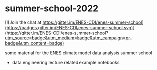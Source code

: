 # summer-school-2022

[![Join the chat at https://gitter.im/ENES-CDI/enes-summer-school](https://badges.gitter.im/ENES-CDI/enes-summer-school.svg)](https://gitter.im/ENES-CDI/enes-summer-school?utm_source=badge&utm_medium=badge&utm_campaign=pr-badge&utm_content=badge)

some material for the ENES climate model data analysis summer school

- data engineering lecture related example notebooks
